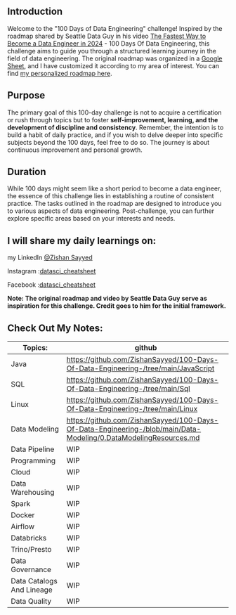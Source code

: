 ## Introduction
Welcome to the "100 Days of Data Engineering" challenge! Inspired by the roadmap shared by Seattle Data Guy in his video [The Fastest Way to Become a Data Engineer in 2024](https://www.youtube.com/watch?v=9FVchWw3EbU&list=LL&index=4) - 100 Days Of Data Engineering, this challenge aims to guide you through a structured learning journey in the field of data engineering. The original roadmap was organized in a [Google Sheet](https://docs.google.com/spreadsheets/d/1a5TMdF7Vz-YdvlHXnNHLMeHk7lV-TdRjbPoxMrQ_cSE/edit#gid=0), and I have customized it according to my area of interest. You can find [my personalized roadmap here](https://docs.google.com/spreadsheets/d/1JR-_MqxVvnuBcsheMYwonLiV-WdTy7bCLlw8fo8i4MM/edit#gid=0).

## Purpose
The primary goal of this 100-day challenge is not to acquire a certification or rush through topics but to foster __self-improvement, learning, and the development of discipline and consistency__. 
Remember, the intention is to build a habit of daily practice, and if you wish to delve deeper into specific subjects beyond the 100 days, feel free to do so. The journey is about continuous improvement and personal growth.

## Duration
While 100 days might seem like a short period to become a data engineer, the essence of this challenge lies in establishing a routine of consistent practice. The tasks outlined in the roadmap are designed to introduce you to various aspects of data engineering. Post-challenge, you can further explore specific areas based on your interests and needs.

## I will share my daily learnings on:

my LinkedIn [@Zishan Sayyed](https://www.linkedin.com/in/zishan-sayyed/)

Instagram :[datasci_cheatsheet](https://www.instagram.com/datasci_cheatsheet/)

Facebook :[datasci_cheatsheet](https://www.facebook.com/DsciCheatsheet)



__Note: The original roadmap and video by Seattle Data Guy serve as inspiration for this challenge. Credit goes to him for the initial framework.__

## Check Out My Notes:

| Topics:                   | github                                                                             |
|---------------------------|------------------------------------------------------------------------------------|
| Java                      | https://github.com/ZishanSayyed/100-Days-Of-Data-Engineering-/tree/main/JavaScript |
| SQL                       | https://github.com/ZishanSayyed/100-Days-Of-Data-Engineering-/tree/main/Sql        |
| Linux                     | https://github.com/ZishanSayyed/100-Days-Of-Data-Engineering-/tree/main/Linux      |
| Data Modeling             |https://github.com/ZishanSayyed/100-Days-Of-Data-Engineering-/blob/main/Data-Modeling/0.DataModelingResources.md|                                                                               |
| Data Pipeline             | WIP                                                                                |
| Programming               | WIP                                                                                |
| Cloud                     | WIP                                                                                |
| Data Warehousing          | WIP                                                                                |
| Spark                     | WIP                                                                                |
| Docker                    | WIP                                                                                |
| Airflow                   | WIP                                                                                |
| Databricks                | WIP                                                                                |
| Trino/Presto              | WIP                                                                                |
| Data Governance           | WIP                                                                                |
| Data Catalogs And Lineage | WIP                                                                                |
| Data Quality              | WIP                                                                                |
